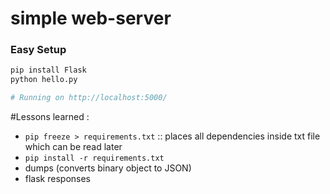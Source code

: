 # simple web-server

### Easy Setup
```python
pip install Flask
python hello.py

# Running on http://localhost:5000/
```

#Lessons learned : 
- `pip freeze > requirements.txt` :: places all dependencies inside txt file which can be read later
 - `pip install -r requirements.txt` 
- dumps (converts binary object to JSON)
- flask responses